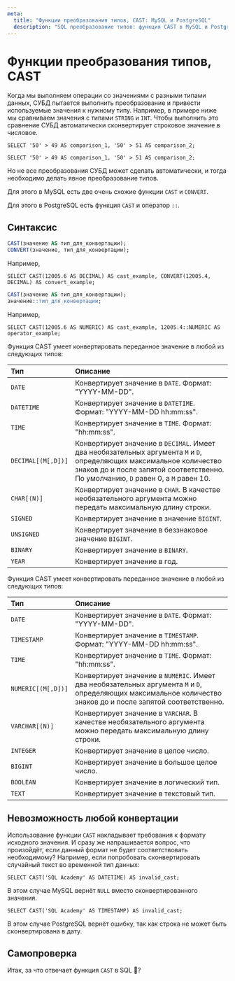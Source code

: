 ```yaml
---
meta:
  title: "Функции преобразования типов, CAST: MySQL и PostgreSQL"
  description: "SQL преобразование типов: функция CAST в MySQL и PostgreSQL, CONVERT в MySQL. Типы данных для конвертации, синтаксис и примеры."
---
```


# Функции преобразования типов, CAST

Когда мы выполняем операции со значениями с разными типами данных, СУБД пытается выполнить преобразование и привести используемые значения к нужному типу.
Например, в примере ниже мы сравниваем значения с типами `STRING` и `INT`. Чтобы выполнить это сравнение СУБД автоматически
сконвертирует строковое значение в числовое.

<MySQLOnly>

```sql-executable
SELECT '50' > 49 AS comparison_1, '50' > 51 AS comparison_2;
```

</MySQLOnly>

<PostgreSQLOnly>

```sql-executable
SELECT '50' > 49 AS comparison_1, '50' > 51 AS comparison_2;
```

</PostgreSQLOnly>

Но не все преобразования СУБД может сделать автоматически, и тогда необходимо делать явное преобразование типов.

<MySQLOnly>

Для этого в MySQL есть две очень схожие функции `CAST` и `CONVERT`.

</MySQLOnly>

<PostgreSQLOnly>

Для этого в PostgreSQL есть функция `CAST` и оператор `::`.

</PostgreSQLOnly>

## Синтаксис

<MySQLOnly>

```sql
CAST(значение AS тип_для_конвертации);
CONVERT(значение, тип_для_конвертации);
```

Например,

```sql-executable
SELECT CAST(12005.6 AS DECIMAL) AS cast_example, CONVERT(12005.4, DECIMAL) AS convert_example;
```

</MySQLOnly>

<PostgreSQLOnly>

```sql
CAST(значение AS тип_для_конвертации);
значение::тип_для_конвертации;
```

Например,

```sql-executable
SELECT CAST(12005.6 AS NUMERIC) AS cast_example, 12005.4::NUMERIC AS operator_example;
```

</PostgreSQLOnly>

<MySQLOnly>

Функция CAST умеет конвертировать переданное значение в любой из следующих типов:

| Тип                | Описание                                                                                                                                                                                                   |
| :----------------- | :--------------------------------------------------------------------------------------------------------------------------------------------------------------------------------------------------------- |
| `DATE`             | Конвертирует значение в `DATE`. Формат: "YYYY-MM-DD".                                                                                                                                                      |
| `DATETIME`         | Конвертирует значение в `DATETIME`. Формат: "YYYY-MM-DD hh:mm:ss".                                                                                                                                         |
| `TIME`             | Конвертирует значение в `TIME`. Формат: "hh:mm:ss".                                                                                                                                                        |
| `DECIMAL[(M[,D])]` | Конвертирует значение в `DECIMAL`. Имеет два необязательных аргумента `M` и `D`, определяющих максимальное количество знаков до и после запятой соответственно. По умолчанию, `D` равен 0, а `M` равен 10. |
| `CHAR[(N)]`        | Конвертирует значение в `CHAR`. В качестве необязательного аргумента можно передать максимальную длину строки.                                                                                             |
| `SIGNED`           | Конвертирует значение в значение `BIGINT`.                                                                                                                                                                 |
| `UNSIGNED`         | Конвертирует значение в беззнаковое значение `BIGINT`.                                                                                                                                                     |
| `BINARY`           | Конвертирует значение в `BINARY`.                                                                                                                                                                          |
| `YEAR`             | Конвертирует значение в год.                                                                                                                                                                               |

</MySQLOnly>

<PostgreSQLOnly>

Функция CAST умеет конвертировать переданное значение в любой из следующих типов:

| Тип                | Описание                                                                                                                                                        |
| :----------------- | :-------------------------------------------------------------------------------------------------------------------------------------------------------------- |
| `DATE`             | Конвертирует значение в `DATE`. Формат: "YYYY-MM-DD".                                                                                                           |
| `TIMESTAMP`        | Конвертирует значение в `TIMESTAMP`. Формат: "YYYY-MM-DD hh:mm:ss".                                                                                             |
| `TIME`             | Конвертирует значение в `TIME`. Формат: "hh:mm:ss".                                                                                                             |
| `NUMERIC[(M[,D])]` | Конвертирует значение в `NUMERIC`. Имеет два необязательных аргумента `M` и `D`, определяющих максимальное количество знаков до и после запятой соответственно. |
| `VARCHAR[(N)]`     | Конвертирует значение в `VARCHAR`. В качестве необязательного аргумента можно передать максимальную длину строки.                                               |
| `INTEGER`          | Конвертирует значение в целое число.                                                                                                                            |
| `BIGINT`           | Конвертирует значение в большое целое число.                                                                                                                    |
| `BOOLEAN`          | Конвертирует значение в логический тип.                                                                                                                         |
| `TEXT`             | Конвертирует значение в текстовый тип.                                                                                                                          |

</PostgreSQLOnly>

## Невозможность любой конвертации

Использование функции `CAST` накладывает требования к формату исходного значения. И сразу же напрашивается вопрос, что
произойдёт, если данный формат не будет соответствовать необходимому?
Например, если попробовать сконвертировать случайный текст во временной тип данных:

<MySQLOnly>

```sql-executable
SELECT CAST('SQL Academy' AS DATETIME) AS invalid_cast;
```

В этом случае MySQL вернёт `NULL` вместо сконвертированного значения.

</MySQLOnly>

<PostgreSQLOnly>

```sql-executable
SELECT CAST('SQL Academy' AS TIMESTAMP) AS invalid_cast;
```

В этом случае PostgreSQL вернёт ошибку, так как строка не может быть сконвертирована в дату.

</PostgreSQLOnly>

## Самопроверка

Итак, за что отвечает функция `CAST` в SQL 🧐?
